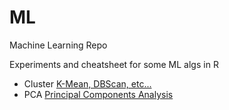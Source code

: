 # ML
Machine Learning Repo

Experiments and cheatsheet for some ML algs in R

- Cluster 
[K-Mean, DBScan, etc...](Cluster/Cluster-01.html)
- PCA
[Principal Components Analysis](PCA/PCA-01.html)
